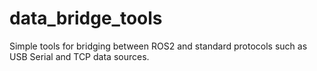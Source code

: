 # data_bridge_tools
Simple tools for bridging between ROS2 and standard protocols such as USB Serial and TCP data sources.
